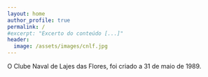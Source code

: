 ```yaml
---
layout: home
author_profile: true
permalink: /
#excerpt: "Excerto do conteúdo [...]"
header:
  image: /assets/images/cnlf.jpg
---
```


O Clube Naval de Lajes das Flores, foi criado a 31 de maio de 1989.